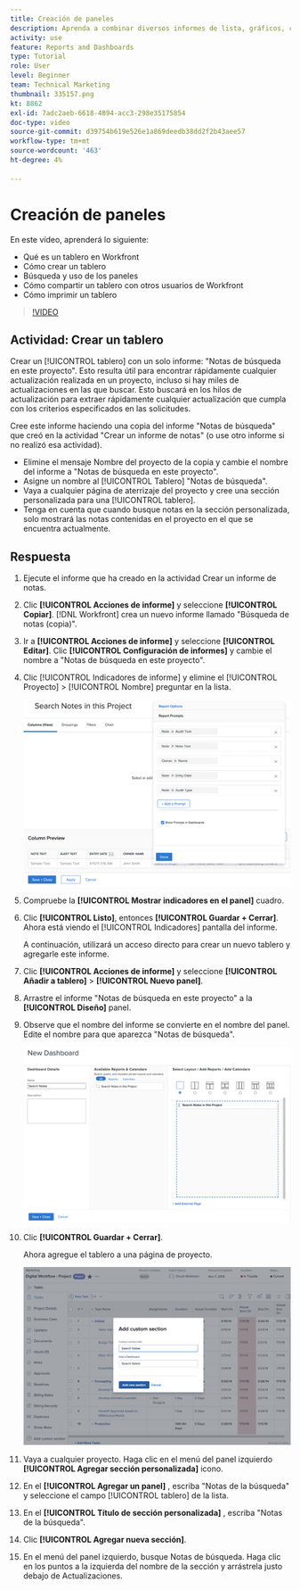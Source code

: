 ```yaml
---
title: Creación de paneles
description: Aprenda a combinar diversos informes de lista, gráficos, calendarios y páginas web externas en un tablero de Workfront.
activity: use
feature: Reports and Dashboards
type: Tutorial
role: User
level: Beginner
team: Technical Marketing
thumbnail: 335157.png
kt: 8862
exl-id: 7adc2aeb-6618-4894-acc3-298e35175854
doc-type: video
source-git-commit: d39754b619e526e1a869deedb38dd2f2b43aee57
workflow-type: tm+mt
source-wordcount: '463'
ht-degree: 4%

---
```


# Creación de paneles

En este vídeo, aprenderá lo siguiente:

* Qué es un tablero en Workfront
* Cómo crear un tablero
* Búsqueda y uso de los paneles
* Cómo compartir un tablero con otros usuarios de Workfront
* Cómo imprimir un tablero

>[!VIDEO](https://video.tv.adobe.com/v/335157/?quality=12)

## Actividad: Crear un tablero

Crear un [!UICONTROL tablero] con un solo informe: &quot;Notas de búsqueda en este proyecto&quot;. Esto resulta útil para encontrar rápidamente cualquier actualización realizada en un proyecto, incluso si hay miles de actualizaciones en las que buscar. Esto buscará en los hilos de actualización para extraer rápidamente cualquier actualización que cumpla con los criterios especificados en las solicitudes.

Cree este informe haciendo una copia del informe &quot;Notas de búsqueda&quot; que creó en la actividad &quot;Crear un informe de notas&quot; (o use otro informe si no realizó esa actividad).

* Elimine el mensaje Nombre del proyecto de la copia y cambie el nombre del informe a &quot;Notas de búsqueda en este proyecto&quot;.
* Asigne un nombre al [!UICONTROL Tablero] &quot;Notas de búsqueda&quot;.
* Vaya a cualquier página de aterrizaje del proyecto y cree una sección personalizada para una [!UICONTROL tablero].
* Tenga en cuenta que cuando busque notas en la sección personalizada, solo mostrará las notas contenidas en el proyecto en el que se encuentra actualmente.

## Respuesta

1. Ejecute el informe que ha creado en la actividad Crear un informe de notas.
1. Clic **[!UICONTROL Acciones de informe]** y seleccione **[!UICONTROL Copiar]**. [!DNL Workfront] crea un nuevo informe llamado &quot;Búsqueda de notas (copia)&quot;.
1. Ir a **[!UICONTROL Acciones de informe]** y seleccione **[!UICONTROL Editar]**. Clic **[!UICONTROL Configuración de informes]** y cambie el nombre a &quot;Notas de búsqueda en este proyecto&quot;.
1. Clic [!UICONTROL Indicadores de informe] y elimine el [!UICONTROL Proyecto] > [!UICONTROL Nombre] preguntar en la lista.

   ![Imagen de la pantalla para crear un nuevo tablero](assets/edit-report-prompts.png)

1. Compruebe la **[!UICONTROL Mostrar indicadores en el panel]** cuadro.
1. Clic **[!UICONTROL Listo]**, entonces **[!UICONTROL Guardar + Cerrar]**. Ahora está viendo el [!UICONTROL Indicadores] pantalla del informe.

   A continuación, utilizará un acceso directo para crear un nuevo tablero y agregarle este informe.

1. Clic **[!UICONTROL Acciones de informe]** y seleccione **[!UICONTROL Añadir a tablero]** > **[!UICONTROL Nuevo panel]**.
1. Arrastre el informe &quot;Notas de búsqueda en este proyecto&quot; a la **[!UICONTROL Diseño]** panel.
1. Observe que el nombre del informe se convierte en el nombre del panel. Edite el nombre para que aparezca &quot;Notas de búsqueda&quot;.

   ![Imagen de la pantalla para crear un nuevo tablero](assets/create-dashboard.png)

1. Clic **[!UICONTROL Guardar + Cerrar]**.

   Ahora agregue el tablero a una página de proyecto.

   ![Imagen de la pantalla para crear un nuevo tablero](assets/add-custom-section.png)

1. Vaya a cualquier proyecto. Haga clic en el menú del panel izquierdo **[!UICONTROL Agregar sección personalizada]** icono.
1. En el **[!UICONTROL Agregar un panel]** , escriba &quot;Notas de la búsqueda&quot; y seleccione el campo [!UICONTROL tablero] de la lista.
1. En el **[!UICONTROL Título de sección personalizada]** , escriba &quot;Notas de la búsqueda&quot;.
1. Clic **[!UICONTROL Agregar nueva sección]**.
1. En el menú del panel izquierdo, busque Notas de búsqueda. Haga clic en los puntos a la izquierda del nombre de la sección y arrástrela justo debajo de Actualizaciones.
